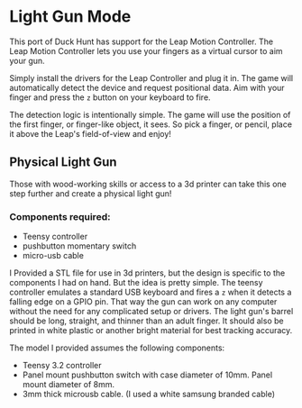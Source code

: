 # Light Gun Mode
This port of Duck Hunt has support for the Leap Motion Controller.  The Leap Motion Controller lets you use your fingers as a virtual cursor to aim your gun.

Simply install the drivers for the Leap Controller and plug it in.  The game will automatically detect the device and request positional data. Aim with your finger and press the `z` button on your keyboard to fire.

The detection logic is intentionally simple. The game will use the position of the first finger, or finger-like object, it sees. So pick a finger, or pencil, place it above the Leap's field-of-view and enjoy!

## Physical Light Gun

Those with wood-working skills or access to a 3d printer can take this one step further and create a physical light gun!

### Components required:
* Teensy controller
* pushbutton momentary switch
* micro-usb cable

I Provided a STL file for use in 3d printers, but the design is specific to the components I had on hand. But the idea is pretty simple.  The teensy controller emulates a standard USB keyboard and fires a `z` when it detects a falling edge on a GPIO pin.  That way the gun can work on any computer without the need for any complicated setup or drivers.  The light gun's barrel should be long, straight, and thinner than an adult finger.  It should also be printed in white plastic or another bright material for best tracking accuracy.

The model I provided assumes the following components:
* Teensy 3.2 controller
* Panel mount pushbutton switch with case diameter of 10mm.  Panel mount diameter of 8mm.
* 3mm thick microusb cable.  (I used a white samsung branded cable)
